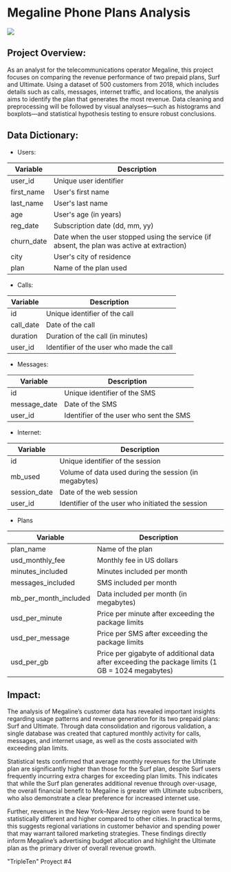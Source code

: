
# Megaline Phone Plans Analysis

![](https://content.vodafone.co.nz/dims4/default/a532f4d/2147483647/strip/true/crop/3840x640+0+0/resize/4720x786!/format/webp/quality/100/?url=http%3A%2F%2Fvodafonenz-brightspot.s3.amazonaws.com%2F0e%2Fb8%2Fb3ca7c114ae1badc75886388956f%2Focs00307-mobile-plans-1920x320-2x.jpg)

## Project Overview:

As an analyst for the telecommunications operator Megaline, this project focuses on comparing the revenue performance of two prepaid plans, Surf and Ultimate. Using a dataset of 500 customers from 2018, which includes details such as calls, messages, internet traffic, and locations, the analysis aims to identify the plan that generates the most revenue. Data cleaning and preprocessing will be followed by visual analyses—such as histograms and boxplots—and statistical hypothesis testing to ensure robust conclusions.

## Data Dictionary:
- Users:
  
| Variable     | Description                                                                                |
|--------------|--------------------------------------------------------------------------------------------|
| user_id      | Unique user identifier                                                                     |
| first_name   | User's first name                                                                          |
| last_name    | User's last name                                                                           |
| age          | User's age (in years)                                                                      |
| reg_date     | Subscription date (dd, mm, yy)                                                             |
| churn_date   | Date when the user stopped using the service (if absent, the plan was active at extraction)|
| city         | User's city of residence                                                                   |
| plan         | Name of the plan used                                                                      |

- Calls:

| Variable     | Description                               |
|--------------|-------------------------------------------|
| id           | Unique identifier of the call             |
| call_date    | Date of the call                          |
| duration     | Duration of the call (in minutes)         |
| user_id      | Identifier of the user who made the call  |

- Messages:

| Variable     | Description                                  |
|--------------|----------------------------------------------|
| id           | Unique identifier of the SMS                 |
| message_date | Date of the SMS                              |
| user_id      | Identifier of the user who sent the SMS      |

- Internet:

| Variable     | Description                                                             |
|--------------|-------------------------------------------------------------------------|
| id           | Unique identifier of the session                                        |
| mb_used      | Volume of data used during the session (in megabytes)                   |
| session_date | Date of the web session                                                 |
| user_id      | Identifier of the user who initiated the session                        |

- Plans

| Variable              | Description                                                                                       |
|-----------------------|---------------------------------------------------------------------------------------------------|
| plan_name             | Name of the plan                                                                                  |
| usd_monthly_fee       | Monthly fee in US dollars                                                                         |
| minutes_included      | Minutes included per month                                                                        |
| messages_included     | SMS included per month                                                                            |
| mb_per_month_included | Data included per month (in megabytes)                                                            |
| usd_per_minute        | Price per minute after exceeding the package limits                                               |
| usd_per_message       | Price per SMS after exceeding the package limits                                                  |
| usd_per_gb            | Price per gigabyte of additional data after exceeding the package limits (1 GB = 1024 megabytes)  |

## Impact:
The analysis of Megaline’s customer data has revealed important insights regarding usage patterns and revenue generation for its two prepaid plans: Surf and Ultimate. Through data consolidation and rigorous validation, a single database was created that captured monthly activity for calls, messages, and internet usage, as well as the costs associated with exceeding plan limits.

Statistical tests confirmed that average monthly revenues for the Ultimate plan are significantly higher than those for the Surf plan, despite Surf users frequently incurring extra charges for exceeding plan limits. This indicates that while the Surf plan generates additional revenue through over-usage, the overall financial benefit to Megaline is greater with Ultimate subscribers, who also demonstrate a clear preference for increased internet use.

Further, revenues in the New York–New Jersey region were found to be statistically different and higher compared to other cities. In practical terms, this suggests regional variations in customer behavior and spending power that may warrant tailored marketing strategies. These findings directly inform Megaline’s advertising budget allocation and highlight the Ultimate plan as the primary driver of overall revenue growth.

"TripleTen" Proyect #4 

